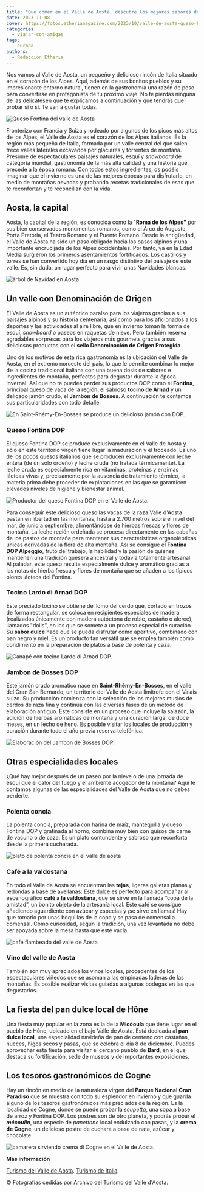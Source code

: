 ```yaml
---
title: "Qué comer en el Valle de Aosta, descubre los mejores sabores de los Alpes italianos"
date: 2023-11-08
cover: https://fotos.etheriamagazine.com/2023/10/valle-de-aosta-queso-Fontina.jpg
categories: 
  - viajar-con-amigas
tags: 
  - europa
authors: 
  - Redacción Etheria
---
```


Nos vamos al Valle de Aosta, un pequeño y delicioso rincón de Italia situado en el 
corazón de los Alpes. Aquí, además de sus bonitos pueblos y su impresionante entorno 
natural, tienen en la gastronomía una razón de peso para convertirse en protagonista de 
tu próximo viaje. No te pierdas ninguna de las delicatesen que te explicamos a 
continuación y que tendrás que probar sí o sí. Te van a gustar todas. 

![Queso Fontina del valle de Aosta](https://fotos.etheriamagazine.com/2023/10/valle-de-aosta-queso-Fontina.jpg "Queso Fontina, con Denominación de Origen Protegida. © Gaetano Madonia.")

Fronterizo con Francia y Suiza y rodeado por algunos de los picos más altos de los 
Alpes, el Valle de Aosta es el corazón de los Alpes italianos. Es la región más pequeña 
de Italia, formada por un valle central del que salen trece valles laterales excavados 
por glaciares y torrentes de montaña. Presume de espectaculares paisajes naturales, 
esquí y _snowboard_ de categoría mundial, gastronomía de la más alta calidad y una 
historia que precede a la época romana. Con todos estos ingredientes, os podéis imaginar 
que el invierno es una de las mejores épocas para disfrutarlo, en medio de montañas 
nevadas y probando recetas tradicionales de esas que te reconfortan y te reconcilian con 
la vida. 

## Aosta, la capital

Aosta, la capital de la región, es conocida como la "**Roma de los Alpes"** por sus bien 
conservados monumentos romanos, como el Arco de Augusto, Porta Pretoria, el Teatro 
Romano y el Puente Romano. Desde la antigüedad, el Valle de Aosta ha sido un paso 
obligado hacia los pasos alpinos y una importante encrucijada de los Alpes occidentales. 
Por tanto, ya en la Edad Media surgieron los primeros asentamientos fortificados. Los 
castillos y torres se han convertido hoy día en un rasgo distintivo del paisaje de este 
valle. Es, sin duda, un lugar perfecto para vivir unas Navidades blancas. 

![árbol de Navidad en Aosta](https://fotos.etheriamagazine.com/2023/10/valle-de-aosta-Piazza-Chanoux-Aosta.jpg "Piazza Chanoux en Aosta en la época navideña. © Enrico Romanzi.")

## Un valle con Denominación de Origen

El Valle de Aosta es un auténtico paraíso para los viajeros gracias a sus paisajes 
alpinos y su historia centenaria, así como para los aficionados a los deportes y las 
actividades al aire libre, que en invierno toman la forma de esquí, _snowboard_ o paseos 
en raquetas de nieve. Pero también reserva agradables sorpresas para los viajeros más 
gourmets gracias a sus deliciosos productos con el **sello Denominación de Origen 
Protegida**. 

Uno de los motivos de esta rica gastronomía es la ubicación del Valle de Aosta, en el 
extremo noroeste del país, lo que le permite combinar lo mejor de la cocina tradicional 
italiana con una buena dosis de sabores e ingredientes de montaña, perfectos para 
degustar durante la época invernal. Así que no te puedes perder sus productos DOP como 
el **Fontina**, principal queso de vaca de la región, el sabroso **tocino de Arnad** y 
un delicado jamón crudo, el **Jambon de Bosses**. A continuación te contamos sus 
particularidades con todo detalle. 

![](https://fotos.etheriamagazine.com/2023/10/valle-de-aosta-Borgo-Saint-Rhemy.jpg "En Saint-Rhémy-En-Bosses se produce un delicioso jamón con DOP.")

### Queso Fontina DOP

El queso Fontina DOP se produce exclusivamente en el Valle de Aosta y sólo en este 
territorio virgen tiene lugar la maduración y el troceado. Es uno de los pocos quesos 
italianos que se producen exclusivamente con leche entera (de un solo ordeño) y leche 
cruda (no tratada térmicamente). La leche cruda es especialmente rica en vitaminas, 
proteínas y enzimas lácteas vivas y, precisamente por la ausencia de tratamiento 
térmico, la materia prima debe proceder de explotaciones en las que se garanticen 
elevados niveles de higiene y bienestar animal. 

![Productor del queso Fontina DOP en el Valle de Aosta.](https://fotos.etheriamagazine.com/2023/10/valle-de-aosta-Magazzino-Fontine-di-Valpelline.jpg "Producción del queso Fontina DOP en el Valle de Aosta. © Enrico Romanzi.")

Para conseguir este delicioso queso las vacas de la raza Valle d'Aosta pastan en 
libertad en las montañas, hasta a 2.700 metros sobre el nivel del mar, de junio a 
septiembre, alimentándose de hierbas frescas y flores de montaña. La leche recién 
ordeñada se procesa directamente en las cabañas de los pastos de montaña para mantener 
sus características organolépticas únicas derivadas de la flora de alta montaña. Así se 
consigue el **Fontina DOP Alpeggio**, fruto del trabajo, la habilidad y la pasión de 
quienes mantienen una tradición quesera ancestral y todavía totalmente artesanal. Al 
paladar, este queso resulta especialmente dulce y aromático gracias a las notas de 
hierba fresca y flores de montaña que se añaden a los típicos olores lácteos del 
Fontina. 

### Tocino Lardo di Arnad DOP

Este preciado tocino se obtiene del lomo del cerdo que, cortado en trozos de forma 
rectangular, se coloca en recipientes especiales de madera (realizados únicamente con 
madera autóctona de roble, castaño o alerce), llamados "doils", en los que se somete a 
un proceso especial de curación. Su **sabor dulce** hace que se pueda disfrutar como 
aperitivo, combinado con pan negro y miel. Es un producto tan versátil que se emplea 
también como condimento en la preparación de platos a base de polenta y caza. 

![Canapé con tocino Lardo di Arnad DOP.](https://fotos.etheriamagazine.com/2023/11/valle-aosta-tocino-Lard-d-Arnad.jpg "Canapé con tocino Lardo di Arnad DOP.")

### Jambon de Bosses DOP

Este jamón crudo aromático nace en **Saint-Rhémy-En-Bosses**, en el valle del Gran San 
Bernardo, un territorio del Valle de Aosta limítrofe con el Valais suizo. Su producción 
comienza con la selección de los mejores muslos de cerdos de raza fina y continúa con 
las diversas fases de un método de elaboración antiguo. Éste consiste en un proceso que 
incluye la salazón, la adición de hierbas aromáticas de montaña y una curación larga, de 
doce meses, en un lecho de heno. Es posible visitar los locales de producción y curación 
durante todo el año previa reserva telefónica. 

![Elaboración del Jambon de Bosses DOP.](https://fotos.etheriamagazine.com/2023/11/valle-aosta-jamon-de-bosses.jpg "Elaboración del Jambon de Bosses DOP. © Stefano Venturini.")

## Otras especialidades locales

¿Qué hay mejor después de un paseo por la nieve o de una jornada de esquí que el calor 
del fuego y el ambiente acogedor de la montaña? Aquí te contamos algunas de las 
especialidades del Valle de Aosta que no debes perderte. 

### Polenta concia

La polenta concia, preparada con harina de maíz, mantequilla y queso Fontina DOP y 
gratinada al horno, combina muy bien con guisos de carne de vacuno o de caza. Es un 
plato contundente y sabroso que reconforta desde la primera cucharada. 

![plato de polenta concia en el valle de aosta](https://fotos.etheriamagazine.com/2023/11/valle-de-aosta-Polenta-concia.jpg "La polenta concia es una de las especialidades del Valle de Aosta. © Enrico Romanzi.")

### Café a la valdostana

En todo el Valle de Aosta se encuentran las **tejas**, ligeras galletas planas y 
redondas a base de avellanas. Este dulce es perfecto para acompañar al escenográfico 
**café a la valdostana**, que se sirve en la llamada “copa de la amistad”, un bonito 
objeto de la artesanía local. Este café se consigue añadiendo aguardiente con azúcar y 
especias y ¡se sirve en llamas! Hay que tomarlo por unas boquillas de la copa y se pasa 
de comensal a comensal. Como curiosidad, según la tradición, una vez levantada no debe 
ser apoyada sobre la mesa hasta que esté vacía. 

![café flambeado del valle de Aosta](https://fotos.etheriamagazine.com/2023/10/valle-de-aosta-cafe-alla-valdostana.jpg 'Café a la valdostana en la "copa de la amistad". © Enrico Romanzi.')

### Vino del valle de Aosta

También son muy apreciados los vinos locales, procedentes de los espectaculares viñedos 
que se asoman a las empinadas laderas de las montañas. Es posible realizar visitas 
guiadas a algunas bodegas en las que degustarlos. 

## La fiesta del pan dulce local de Hône

Una fiesta muy popular en la zona es la de la **Micòoula** que tiene lugar en el pueblo 
de Hône, ubicado en el bajo Valle de Aosta. Está dedicada al **pan dulce local**, una 
especialidad navideña de pan de centeno con castañas, nueces, higos secos y pasas, que 
se celebra el día 8 de diciembre. Puedes aprovechar esta fiesta para visitar el cercano 
pueblo de **Bard**, en el que destaca su fortificación, sede de museos y de importantes 
exposiciones. 

## Los tesoros gastronómicos de Cogne

Hay un rincón en medio de la naturaleza virgen del **Parque Nacional Gran Paradiso** que 
se muestra con todo su esplendor en invierno y que guarda alguno de los tesoros 
gastronómicos más preciados de la región. Es la localidad de Cogne, donde se puede 
probar la _seupetta_, una sopa a base de arroz y Fontina DOP. Los postres son de otro 
planeta, y podrás probar el _**mécoulin**_, una especie de _panettone_ local endulzado 
con pasas, y la **crema de Cogne**, un delicioso postre de cuchara a base de nata, 
azúcar y chocolate. 

![camarera sirviendo crema di Cogne en el Valle de Aosta.](https://fotos.etheriamagazine.com/2023/10/valle-de-aosta-crema-di-Cogne.jpg "La crema de Cogne es una deliciosa crema con cacao que se degusta en el Valle de Aosta. © Enrico Romanzi.")

**Más información** 

[Turismo del Valle de Aosta](https://www.lovevda.it/es). [Turismo de 
Italia](https://www.italia.it/es?utm_source=Etheria%20Magazine%20-%20Vague%20II&utm_medium=Branded%20content%20Digital&utm_campaign=Enogastronomia&utm_content=es23&utm_term=vda). 

© Fotografías cedidas por Archivo del Turismo del Valle d'Aosta.
